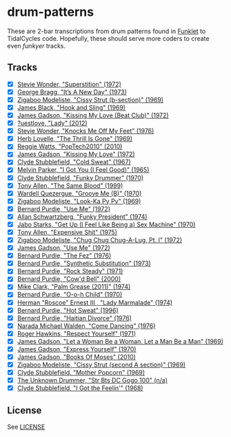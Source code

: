 # drum-patterns

These are 2-bar transcriptions from drum patterns found in [Funklet](http://funklet.com/) to TidalCycles code.
Hopefully, these should serve more coders to create even *funkyer* tracks.

## Tracks

- [x] [Stevie Wonder, "Superstition" (1972)](superstition.tidal)  
- [x] [George Bragg, "It’s A New Day" (1973)](its-a-new-day.tidal)  
- [x] [Zigaboo Modeliste, "Cissy Strut (b-section)" (1969)](cissy-strut.tidal)  
- [x] [James Black, "Hook and Sling" (1969)](hook-and-sling.tidal)  
- [x] [James Gadson, "Kissing My Love (Beat Club)" (1972)](kissing-my-love.tidal)  
- [x] [?uestlove, "Lady" (2012)](lady.tidal)  
- [x] [Stevie Wonder, "Knocks Me Off My Feet" (1976)](knocks-me-off-my-feet.tidal)  
- [x] [Herb Lovelle, "The Thrill Is Gone" (1969)](the-thrill-is-gone.tidal)  
- [x] [Reggie Watts, "PopTech2010" (2010)](poptech2010.tidal)  
- [x] [James Gadson, "Kissing My Love" (1972)](kissing-my-love.tidal)  
- [x] [Clyde Stubblefield, "Cold Sweat" (1967)](cold-sweat.tidal)  
- [x] [Melvin Parker, "I Got You (I Feel Good)" (1965)](i-got-you.tidal)  
- [x] [Clyde Stubblefield, "Funky Drummer" (1970)](funky-drummer.tidal)  
- [x] [Tony Allen, "The Same Blood" (1999)](the-same-blood.tidal)  
- [x] [Wardell Quezergue, "Groove Me (B)" (1970)](groove-me.tidal)  
- [x] [Zigaboo Modeliste, "Look-Ka Py Py" (1969)](look-ka-py-py.tidal)  
- [x] [Bernard Purdie, "Use Me" (1972)](use-me.tidal)  
- [x] [Allan Schwartzberg, "Funky President" (1974)](funky-president.tidal)  
- [x] [Jabo Starks, "Get Up (I Feel Like Being a) Sex Machine" (1970)](get-up.tidal)  
- [x] [Tony Allen, "Expensive Shit" (1975)](expensive-shit.tidal)  
- [x] [Zigaboo Modeliste, "Chug Chug Chug-A-Lug, Pt. I" (1972)](chug-chug-chug-a-lug.tidal)  
- [x] [James Gadson, "Use Me" (1972)](use-me.tidal)  
- [x] [Bernard Purdie, "The Fez" (1976)](the-fez.tidal)  
- [x] [Bernard Purdie, "Synthetic Substitution" (1973)](synthetic-substitution.tidal)  
- [x] [Bernard Purdie, "Rock Steady" (1971)](rock-steady.tidal)  
- [x] [Bernard Purdie, "Cow'd Bell" (2000)](cowd-bell.tidal)  
- [x] [Mike Clark, "Palm Grease (2011)" (1974)](palm-grease.tidal)  
- [x] [Bernard Purdie, "O-o-h Child" (1970)](o-o-h-child.tidal)  
- [x] [Herman "Roscoe" Ernest III , "Lady Marmalade" (1974)](lady-marmalade.tidal)  
- [x] [Bernard Purdie, "Hot Sweat" (1996)](hot-sweat.tidal)  
- [x] [Bernard Purdie, "Haitian Divorce" (1976)](haitian-divorce.tidal)  
- [x] [Narada Michael Walden, "Come Dancing" (1976)](come-dancing.tidal)  
- [x] [Roger Hawkins, "Respect Yourself" (1971)](respect-yourself.tidal)  
- [x] [James Gadson, "Let a Woman Be a Woman, Let a Man Be a Man" (1969)](let-a-woman-be-a-woman-let-a-man-be-a-man.tidal)  
- [x] [James Gadson, "Express Yourself" (1970)](express-yourself.tidal)  
- [x] [James Gadson, "Books Of Moses" (2010)](book-of-moses.tidal)  
- [x] [Zigaboo Modeliste, "Cissy Strut (second A section)" (1969)](cissy-strut.tidal)  
- [x] [Clyde Stubblefield, "Mother Popcorn" (1969)](mother-popcorn.tidal)  
- [x] [The Unknown Drummer, "Str Bts DC Gogo 100" (n/a)](str-bts-dc-gogo-100.tidal)  
- [x] [Clyde Stubblefield, "I Got the Feelin'" (1968)](i-got-the-feelin.tidal)  

## License

See [LICENSE](LICENSE)
